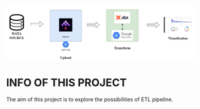 ![photo](https://github.com/BGD23-xin/DE_PIPELINE_TERRAFORM_GCP_DBT_LookerStudio/blob/operations/photos/ETL.png)

# INFO OF THIS PROJECT

The aim of this project is to explore the possibilities of ETL pipeline.